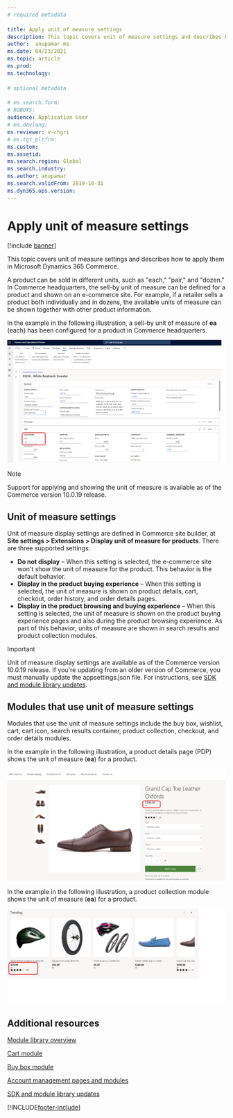 ```yaml
---
# required metadata

title: Apply unit of measure settings
description: This topic covers unit of measure settings and describes how to apply them in Microsoft Dynamics 365 Commerce.
author:  anupamar-ms
ms.date: 04/23/2021
ms.topic: article
ms.prod: 
ms.technology: 

# optional metadata

# ms.search.form: 
# ROBOTS: 
audience: Application User
# ms.devlang: 
ms.reviewer: v-chgri
# ms.tgt_pltfrm: 
ms.custom: 
ms.assetid: 
ms.search.region: Global
ms.search.industry: 
ms.author: anupamar
ms.search.validFrom: 2019-10-31
ms.dyn365.ops.version: 
---
```


# Apply unit of measure settings

[!include [banner](includes/banner.md)]

This topic covers unit of measure settings and describes how to apply them in Microsoft Dynamics 365 Commerce.

A product can be sold in different units, such as "each," "pair," and "dozen." In Commerce headquarters, the sell-by unit of measure can be defined for a product and shown on an e-commerce site. For example, if a retailer sells a product both individually and in dozens, the available units of measure can be shown together with other product information.

In the example in the following illustration, a sell-by unit of measure of **ea** (each) has been configured for a product in Commerce headquarters.

![Example of a product that is configured with a unit of measure in Commerce headquarters](./media/Productunit-headquarters.PNG)

> [!NOTE]
> Support for applying and showing the unit of measure is available as of the Commerce version 10.0.19 release.

## Unit of measure settings

Unit of measure display settings are defined in Commerce site builder, at **Site settings \> Extensions \> Display unit of measure for products**. There are three supported settings:

- **Do not display** – When this setting is selected, the e-commerce site won't show the unit of measure for the product. This behavior is the default behavior.
- **Display in the product buying experience** – When this setting is selected, the unit of measure is shown on product details, cart, checkout, order history, and order details pages.
- **Display in the product browsing and buying experience** – When this setting is selected, the unit of measure is shown on the product buying experience pages and also during the product browsing experience. As part of this behavior, units of measure are shown in search results and product collection modules.

> [!IMPORTANT]
> Unit of measure display settings are available as of the Commerce version 10.0.19 release. If you're updating from an older version of Commerce, you must manually update the appsettings.json file. For instructions, see [SDK and module library updates](e-commerce-extensibility/sdk-updates.md#update-the-appsettingsjson-file).

## Modules that use unit of measure settings

Modules that use the unit of measure settings include the buy box, wishlist, cart, cart icon, search results container, product collection, checkout, and order details modules.

In the example in the following illustration, a product details page (PDP) shows the unit of measure (**ea**) for a product.

![Example of a PDP that shows the unit of measure](./media/Productunit-PDP.png)

In the example in the following illustration, a product collection module shows the unit of measure (**ea**) for a product.

![Example of a product collection module that shows the unit of measure](./media/Productunit-productcollection.png)

## Additional resources

[Module library overview](starter-kit-overview.md)

[Cart module](add-cart-module.md)

[Buy box module](add-buy-box.md)

[Account management pages and modules](account-management.md)

[SDK and module library updates](e-commerce-extensibility/sdk-updates.md)

[!INCLUDE[footer-include](../includes/footer-banner.md)]
